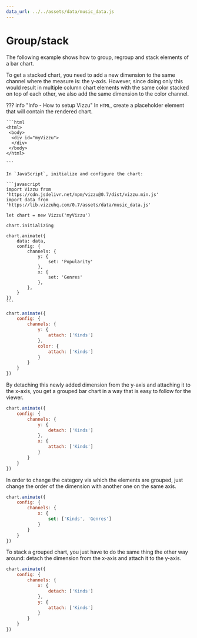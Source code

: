 ```yaml
---
data_url: ../../assets/data/music_data.js
---
```


# Group/stack

The following example shows how to group, regroup and stack elements of a bar
chart.

To get a stacked chart, you need to add a new dimension to the same channel
where the measure is: the y-axis. However, since doing only this would result in
multiple column chart elements with the same color stacked on top of each other,
we also add the same dimension to the color channel.

<div id="tutorial_01"></div>

??? info "Info - How to setup Vizzu"
    In `HTML`, create a placeholder element that will contain the rendered
    chart.

    ```html
    <html>
     <body>
      <div id="myVizzu">
      </div>
     </body>
    </html>

    ```

    In `JavaScript`, initialize and configure the chart:

    ```javascript
    import Vizzu from 'https://cdn.jsdelivr.net/npm/vizzu@0.7/dist/vizzu.min.js'
    import data from 'https://lib.vizzuhq.com/0.7/assets/data/music_data.js'

    let chart = new Vizzu('myVizzu')

    chart.initializing

    chart.animate({
        data: data,
        config: {
            channels: {
                y: {
                    set: 'Popularity'
                },
                x: {
                    set: 'Genres'
                },
            },
        }
    })
    ```

```javascript
chart.animate({
    config: {
        channels: {
            y: {
                attach: ['Kinds']
            },
            color: {
                attach: ['Kinds']
            }
        }
    }
})
```

By detaching this newly added dimension from the y-axis and attaching it to the
x-axis, you get a grouped bar chart in a way that is easy to follow for the
viewer.

<div id="tutorial_02"></div>

```javascript
chart.animate({
    config: {
        channels: {
            y: {
                detach: ['Kinds']
            },
            x: {
                attach: ['Kinds']
            }
        }
    }
})
```

In order to change the category via which the elements are grouped, just change
the order of the dimension with another one on the same axis.

<div id="tutorial_03"></div>

```javascript
chart.animate({
    config: {
        channels: {
            x: {
                set: ['Kinds', 'Genres']
            }
        }
    }
})
```

To stack a grouped chart, you just have to do the same thing the other way
around: detach the dimension from the x-axis and attach it to the y-axis.

<div id="tutorial_04"></div>

```javascript
chart.animate({
    config: {
        channels: {
            x: {
                detach: ['Kinds']
            },
            y: {
                attach: ['Kinds']
            }
        }
    }
})
```

<script src="../group_stack.js"></script>
